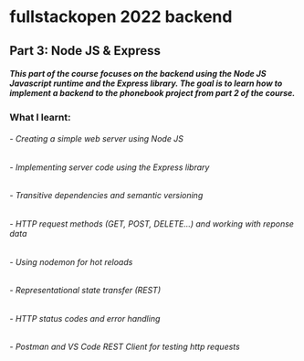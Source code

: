 # fullstackopen 2022 backend

## Part 3: Node JS & Express

##### This part of the course focuses on the backend using the **Node JS** Javascript runtime and the **Express** library. The goal is to learn how to implement a backend to the phonebook project from part 2 of the course.

### What I learnt:

###### - Creating a simple web server using Node JS

###### - Implementing server code using the Express library

###### - Transitive dependencies and semantic versioning

###### - HTTP request methods (GET, POST, DELETE...) and working with reponse data

###### - Using nodemon for hot reloads

###### - Representational state transfer (REST)

###### - HTTP status codes and error handling

###### - Postman and VS Code REST Client for testing http requests
